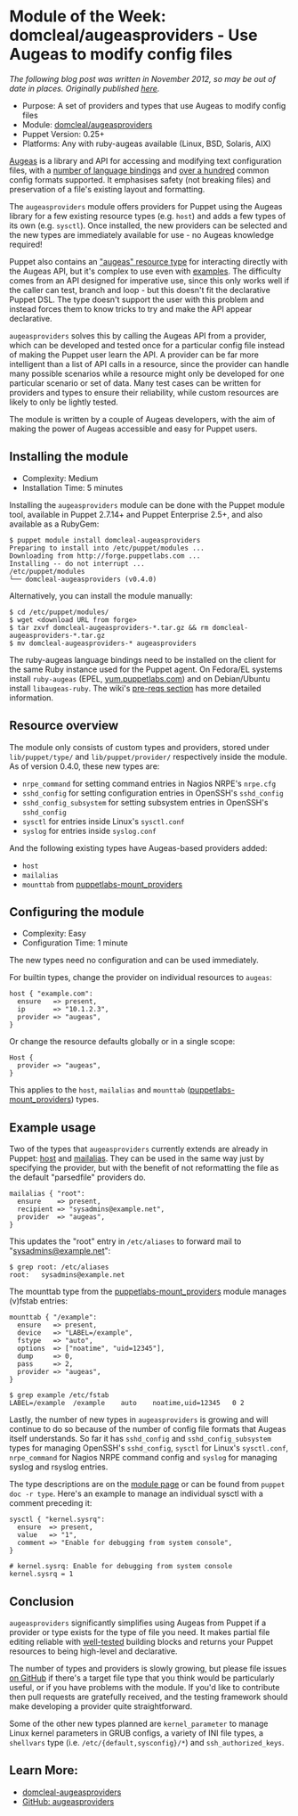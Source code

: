 # Module of the Week: domcleal/augeasproviders - Use Augeas to modify config files

_The following blog post was written in November 2012, so may be out of date in
places.  Originally published
[here](http://puppetlabs.com/blog/module-of-the-week-domclealaugeasproviders/)._

   * Purpose: A set of providers and types that use Augeas to modify config files
   * Module: [domcleal/augeasproviders](http://forge.puppetlabs.com/domcleal/augeasproviders)
   * Puppet Version: 0.25+
   * Platforms: Any with ruby-augeas available (Linux, BSD, Solaris, AIX)

[Augeas](http://augeas.net) is a library and API for accessing and modifying text configuration files, with a [number of language bindings](http://www.augeas.net/download.html) and [over a hundred](http://git.fedorahosted.org/cgit/augeas.git/tree/lenses) common config formats supported.  It emphasises safety (not breaking files) and preservation of a file's existing layout and formatting.

The `augeasproviders` module offers providers for Puppet using the Augeas library for a few existing resource types (e.g. `host`) and adds a few types of its own (e.g. `sysctl`).  Once installed, the new providers can be selected and the new types are immediately available for use - no Augeas knowledge required!

Puppet also contains an ["augeas" resource type](http://docs.puppetlabs.com/references/stable/type.html#augeas) for interacting directly with the Augeas API, but it's complex to use even with [examples](http://projects.puppetlabs.com/projects/puppet/wiki/Puppet_Augeas#Working+Examples).  The difficulty comes from an API designed for imperative use, since this only works well if the caller can test, branch and loop - but this doesn't fit the declarative Puppet DSL.  The type doesn't support the user with this problem and instead forces them to know tricks to try and make the API appear declarative.

`augeasproviders` solves this by calling the Augeas API from a provider, which can be developed and tested once for a particular config file instead of making the Puppet user learn the API.  A provider can be far more intelligent than a list of API calls in a resource, since the provider can handle many possible scenarios while a resource might only be developed for one particular scenario or set of data.  Many test cases can be written for providers and types to ensure their reliability, while custom resources are likely to only be lightly tested.

The module is written by a couple of Augeas developers, with the aim of making the power of Augeas accessible and easy for Puppet users.


## Installing the module
   * Complexity: Medium
   * Installation Time: 5 minutes

Installing the `augeasproviders` module can be done with the Puppet module tool, available in Puppet 2.7.14+ and Puppet Enterprise 2.5+, and also available as a RubyGem:

    $ puppet module install domcleal-augeasproviders
    Preparing to install into /etc/puppet/modules ...
    Downloading from http://forge.puppetlabs.com ...
    Installing -- do not interrupt ...
    /etc/puppet/modules
    └── domcleal-augeasproviders (v0.4.0)

Alternatively, you can install the module manually:

    $ cd /etc/puppet/modules/
    $ wget <download URL from forge>
    $ tar zxvf domcleal-augeasproviders-*.tar.gz && rm domcleal-augeasproviders-*.tar.gz
    $ mv domcleal-augeasproviders-* augeasproviders

The ruby-augeas language bindings need to be installed on the client for the same Ruby instance used for the Puppet agent.  On Fedora/EL systems install `ruby-augeas` (EPEL, [yum.puppetlabs.com](http://yum.puppetlabs.com)) and on Debian/Ubuntu install `libaugeas-ruby`.  The wiki's [pre-reqs section](http://projects.puppetlabs.com/projects/puppet/wiki/Puppet_Augeas#Pre-requisites) has more detailed information.


## Resource overview

The module only consists of custom types and providers, stored under `lib/puppet/type/` and `lib/puppet/provider/` respectively inside the module.  As of version 0.4.0, these new types are:

   * `nrpe_command` for setting command entries in Nagios NRPE's `nrpe.cfg`
   * `sshd_config` for setting configuration entries in OpenSSH's `sshd_config`
   * `sshd_config_subsystem` for setting subsystem entries in OpenSSH's `sshd_config`
   * `sysctl` for entries inside Linux's `sysctl.conf`
   * `syslog` for entries inside `syslog.conf`

And the following existing types have Augeas-based providers added:

   * `host`
   * `mailalias`
   * `mounttab` from [puppetlabs-mount_providers](http://forge.puppetlabs.com/puppetlabs/mount_providers)


## Configuring the module
   * Complexity: Easy
   * Configuration Time: 1 minute

The new types need no configuration and can be used immediately.

For builtin types, change the provider on individual resources to `augeas`:

    host { "example.com":
      ensure   => present,
      ip       => "10.1.2.3",
      provider => "augeas",
    }

Or change the resource defaults globally or in a single scope:

    Host {
      provider => "augeas",
    }

This applies to the `host`, `mailalias` and `mounttab` ([puppetlabs-mount_providers](http://forge.puppetlabs.com/puppetlabs/mount_providers)) types.


## Example usage

Two of the types that `augeasproviders` currently extends are already in Puppet: [host](http://docs.puppetlabs.com/references/stable/type.html#host) and [mailalias](http://docs.puppetlabs.com/references/stable/type.html#mailalias).  They can be used in the same way just by specifying the provider, but with the benefit of not reformatting the file as the default "parsedfile" providers do.

    mailalias { "root":
      ensure    => present,
      recipient => "sysadmins@example.net",
      provider  => "augeas",
    }

This updates the "root" entry in `/etc/aliases` to forward mail to "sysadmins@example.net":

    $ grep root: /etc/aliases
    root:	sysadmins@example.net

The mounttab type from the [puppetlabs-mount_providers](http://forge.puppetlabs.com/puppetlabs/mount_providers) module manages (v)fstab entries:

    mounttab { "/example":
      ensure   => present,
      device   => "LABEL=/example",
      fstype   => "auto",
      options  => ["noatime", "uid=12345"],
      dump     => 0,
      pass     => 2,
      provider => "augeas",
    }

    $ grep example /etc/fstab
    LABEL=/example	/example	auto	noatime,uid=12345	0 2

Lastly, the number of new types in `augeasproviders` is growing and will continue to do so because of the number of config file formats that Augeas itself understands.  So far it has `sshd_config` and `sshd_config_subsystem` types for managing OpenSSH's `sshd_config`, `sysctl` for Linux's `sysctl.conf`, `nrpe_command` for Nagios NRPE command config and `syslog` for managing syslog and rsyslog entries.

The type descriptions are on the [module page](http://forge.puppetlabs.com/domcleal/augeasproviders) or can be found from `puppet doc -r type`.  Here's an example to manage an individual sysctl with a comment preceding it:

    sysctl { "kernel.sysrq":
      ensure  => present,
      value   => "1",
      comment => "Enable for debugging from system console",
    }

    # kernel.sysrq: Enable for debugging from system console
    kernel.sysrq = 1


## Conclusion

`augeasproviders` significantly simplifies using Augeas from Puppet if a provider or type exists for the type of file you need.  It makes partial file editing reliable with [well-tested](http://m0dlx.com/blog/Testing_techniques_for_Puppet_providers_using_Augeas.html) building blocks and returns your Puppet resources to being high-level and declarative.

The number of types and providers is slowly growing, but please file issues [on GitHub](http://github.com/hercules-team/augeasproviders/issues) if there's a target file type that you think would be particularly useful, or if you have problems with the module.  If you'd like to contribute then pull requests are gratefully received, and the testing framework should make developing a provider quite straightforward.

Some of the other new types planned are `kernel_parameter` to manage Linux kernel parameters in GRUB configs, a variety of INI file types, a `shellvars` type (i.e. `/etc/{default,sysconfig}/*`) and `ssh_authorized_keys`.


## Learn More:

   * [domcleal-augeasproviders](http://forge.puppetlabs.com/domcleal/augeasproviders)
   * [GitHub: augeasproviders](https://github.com/hercules-team/augeasproviders)
